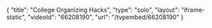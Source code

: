 {
    "title": "College  Organizing Hacks",
    "type": "solo",
    "layout": "iframe-static",
    "videoId": "66208190",
    "url": "\/tvpembed\/66208190"
}